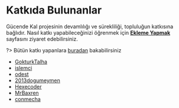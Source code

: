 <!-- NOTLAR
 - Bu sayfada Güvende Kol projesine destekte bulunanlar listelenir.
 - Bu sayfaya ekleme yaparken düzene saygı gösteriniz. -->

# Katkıda Bulunanlar

Gücende Kal projesinin devamlılığı ve sürekliliği, topluluğun katkısına bağlıdır. Nasıl katkı yapabileceğinizi öğrenmek için [**Ekleme Yapmak**](http://127.0.0.1:3000/index.html#/ekleme) sayfasını ziyaret edebilirsiniz.

?> Bütün katkı yapanlara [buradan](hhttps://github.com/GuvendeKal/guvendekal.org) bakabilirsiniz

- [GokturkTalha](https://github.com/GokturkTalha)
- [islemci](https://github.com/islemci)
- [odest](https://github.com/odest)
- [2013dogumeymen](https://github.com/2013dogumeymen)
- [Hexecoder](https://github.com/Hexecoder)
- [MrBaxren](https://github.com/MrBaxren)
- [conmecha](https://github.com/conmecha)
